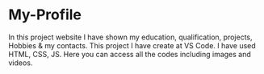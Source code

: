 # My-Profile
In this project website I have shown my education, qualification, projects, Hobbies & my contacts.
This project I have create at VS Code. I have used HTML, CSS, JS. Here you can access all the codes including images and videos. 
